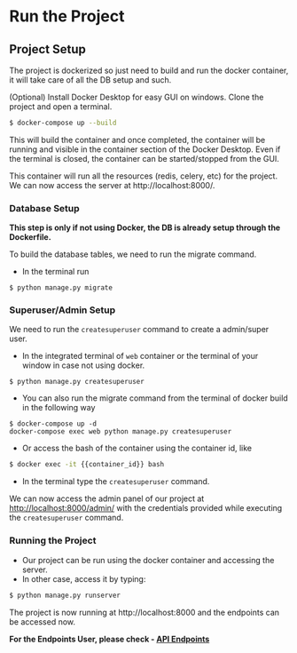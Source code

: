# Run the Project

## Project Setup
The project is dockerized so just need to build and run the docker container, it will take care of all the DB setup and such.

(Optional) Install Docker Desktop for easy GUI on windows. Clone the project and open a terminal.
```bash
$ docker-compose up --build
```
This will build the container and once completed, the container will be running and visible in the container section of the Docker Desktop.
Even if the terminal is closed, the container can be started/stopped from the GUI.

This container will run all the resources (redis, celery, etc) for the project.
<br>We can now access the server at http://localhost:8000/.

### Database Setup
**This step is only if not using Docker, the DB is already setup through the Dockerfile.**

To build the database tables, we need to run the migrate command.
- In the terminal run
```
$ python manage.py migrate
```
### Superuser/Admin Setup
We need to run the `createsuperuser` command to create a admin/super user.
- In the integrated terminal of `web` container or the terminal of your window in case not using docker.
```
$ python manage.py createsuperuser
```
- You can also run the migrate command from the terminal of docker build in the following way
```
$ docker-compose up -d
docker-compose exec web python manage.py createsuperuser
```

- Or access the bash of the container using the container id, like
```bash
$ docker exec -it {{container_id}} bash
```

- In the terminal type the `createsuperuser` command.

We can now access the admin panel of our project at [http://localhost:8000/admin/](http://localhost:8000/admin/) with the credentials provided while executing the `createsuperuser` command.

### Running the Project

- Our project can be run using the docker container and accessing the server.
- In other case, access it by typing:
```bash
$ python manage.py runserver
```

The project is now running at http://localhost:8000 and the endpoints can be accessed now.

**For the Endpoints User, please check - [API Endpoints](Endpoints.md)**
